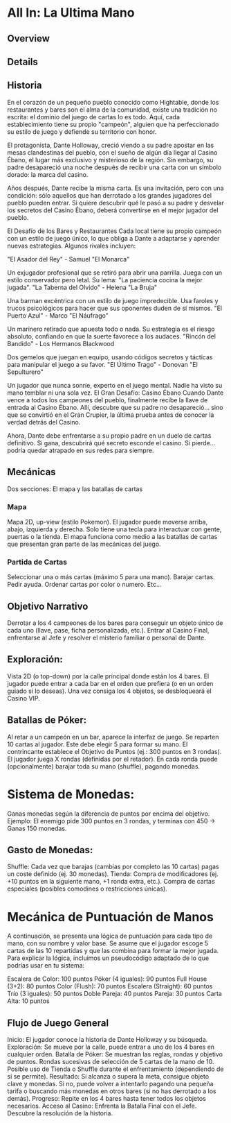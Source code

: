 # All In: La Ultima Mano

## Overview

## Details

## Historia

En el corazón de un pequeño pueblo conocido como Hightable, donde los restaurantes y bares son el alma de la comunidad, existe una tradición no escrita: el dominio del juego de cartas lo es todo. Aquí, cada establecimiento tiene su propio "campeón", alguien que ha perfeccionado su estilo de juego y defiende su territorio con honor.

El protagonista, Dante Holloway, creció viendo a su padre apostar en las mesas clandestinas del pueblo, con el sueño de algún día llegar al Casino Ébano, el lugar más exclusivo y misterioso de la región. Sin embargo, su padre desapareció una noche después de recibir una carta con un símbolo dorado: la marca del casino.

Años después, Dante recibe la misma carta. Es una invitación, pero con una condición: sólo aquellos que han derrotado a los grandes jugadores del pueblo pueden entrar. Si quiere descubrir qué le pasó a su padre y desvelar los secretos del Casino Ébano, deberá convertirse en el mejor jugador del pueblo.

El Desafío de los Bares y Restaurantes
Cada local tiene su propio campeón con un estilo de juego único, lo que obliga a Dante a adaptarse y aprender nuevas estrategias. Algunos rivales incluyen:

"El Asador del Rey" - Samuel "El Monarca"

Un exjugador profesional que se retiró para abrir una parrilla. Juega con un estilo conservador pero letal. Su lema: "La paciencia cocina la mejor jugada".
"La Taberna del Olvido" - Helena "La Bruja"

Una barman excéntrica con un estilo de juego impredecible. Usa faroles y trucos psicológicos para hacer que sus oponentes duden de sí mismos.
"El Puerto Azul" - Marco "El Náufrago"

Un marinero retirado que apuesta todo o nada. Su estrategia es el riesgo absoluto, confiando en que la suerte favorece a los audaces.
"Rincón del Bandido" - Los Hermanos Blackwood

Dos gemelos que juegan en equipo, usando códigos secretos y tácticas para manipular el juego a su favor.
"El Último Trago" - Donovan "El Sepulturero"

Un jugador que nunca sonríe, experto en el juego mental. Nadie ha visto su mano temblar ni una sola vez.
El Gran Desafío: Casino Ébano
Cuando Dante vence a todos los campeones del pueblo, finalmente recibe la llave de entrada al Casino Ébano. Allí, descubre que su padre no desapareció… sino que se convirtió en el Gran Crupier, la última prueba antes de conocer la verdad detrás del Casino.

Ahora, Dante debe enfrentarse a su propio padre en un duelo de cartas definitivo. Si gana, descubrirá qué secreto esconde el casino. Si pierde… podría quedar atrapado en sus redes para siempre.

## Mecánicas

Dos secciones: El mapa y las batallas de cartas

### Mapa

Mapa 2D, up-view (estilo Pokemon). El jugador puede moverse arriba, abajo, izquierda y derecha. Solo tiene una tecla para interactuar con gente, puertas o la tienda. El mapa funciona como medio a las batallas de cartas que presentan gran parte de las mecánicas del juego.

### Partida de Cartas

Seleccionar una o más cartas (máximo 5 para una mano). Barajar cartas. Pedir ayuda. Ordenar cartas por color o numero. Etc...

## Objetivo Narrativo

Derrotar a los 4 campeones de los bares para conseguir un objeto único de cada uno (llave, pase, ficha personalizada, etc.).
Entrar al Casino Final, enfrentarse al Jefe y resolver el misterio familiar o personal de Dante.


## Exploración:

Vista 2D (o top-down) por la calle principal donde están los 4 bares.
El jugador puede entrar a cada bar en el orden que prefiera (o en un orden guiado si lo deseas).
Una vez consiga los 4 objetos, se desbloqueará el Casino VIP.

## Batallas de Póker:

Al retar a un campeón en un bar, aparece la interfaz de juego.
Se reparten 10 cartas al jugador. Este debe elegir 5 para formar su mano.
El contrincante establece el Objetivo de Puntos (ej.: 300 puntos en 3 rondas).
El jugador juega X rondas (definidas por el retador). En cada ronda puede (opcionalmente) barajar toda su mano (shuffle), pagando monedas.

# Sistema de Monedas:

Ganas monedas según la diferencia de puntos por encima del objetivo.
Ejemplo: El enemigo pide 300 puntos en 3 rondas, y terminas con 450 → Ganas 150 monedas.

## Gasto de Monedas:
Shuffle: Cada vez que barajas (cambias por completo las 10 cartas) pagas un coste definido (ej. 30 monedas).
Tienda:
Compra de modificadores (ej. +10 puntos en la siguiente mano, +1 ronda extra, etc.).
Compra de cartas especiales (posibles comodines o restricciones únicas).

# Mecánica de Puntuación de Manos
A continuación, se presenta una lógica de puntuación para cada tipo de mano, con su nombre y valor base. Se asume que el jugador escoge 5 cartas de las 10 repartidas y que las combina para formar la mejor jugada. Para explicar la lógica, incluimos un pseudocódigo adaptado de lo que podrías usar en tu sistema:

Escalera de Color: 100 puntos
Póker (4 iguales): 90 puntos
Full House (3+2): 80 puntos
Color (Flush): 70 puntos
Escalera (Straight): 60 puntos
Trío (3 iguales): 50 puntos
Doble Pareja: 40 puntos
Pareja: 30 puntos
Carta Alta: 10 puntos

## Flujo de Juego General
Inicio: El jugador conoce la historia de Dante Holloway y su búsqueda.
Exploración: Se mueve por la calle, puede entrar a uno de los 4 bares en cualquier orden.
Batalla de Póker:
Se muestran las reglas, rondas y objetivo de puntos.
Rondas sucesivas de selección de 5 cartas de la mano de 10.
Posible uso de Tienda o Shuffle durante el enfrentamiento (dependiendo de si se permite).
Resultado:
Si alcanza o supera la meta, consigue objeto clave y monedas.
Si no, puede volver a intentarlo pagando una pequeña tarifa o buscando más monedas en otros bares (si no has derrotado a los demás).
Progreso:
Repite en los 4 bares hasta tener todos los objetos necesarios.
Acceso al Casino:
Enfrenta la Batalla Final con el Jefe.
Descubre la resolución de la historia.
